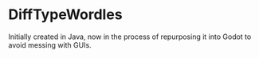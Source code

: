 # DiffTypeWordles
Initially created in Java, now in the process of repurposing it into Godot to avoid messing with GUIs. 
